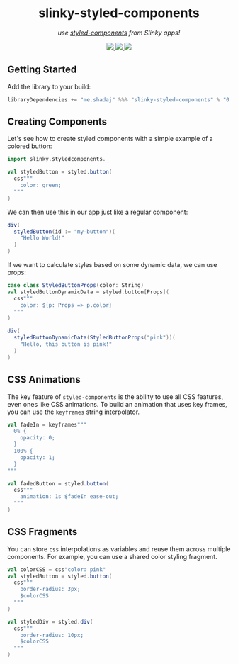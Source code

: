 <h1 align="center">slinky-styled-components</h1>
<p align="center"><i>use <a href="https://www.styled-components.com">styled-components</a> from Slinky apps!</i></p>

<p align="center">
  <a href="https://travis-ci.com/shadaj/slinky-styled-components">
    <img src="https://travis-ci.com/shadaj/slinky-styled-components.svg?branch=master"/>
  </a>
  <a href="https://www.scala-js.org">
    <img src="https://www.scala-js.org/assets/badges/scalajs-0.6.17.svg"/>
  </a>
  <img src="https://img.shields.io/maven-central/v/me.shadaj/slinky-styled-components_sjs0.6_2.12.svg"/>
</p>

## Getting Started
Add the library to your build:
```scala
libraryDependencies += "me.shadaj" %%% "slinky-styled-components" % "0.1.0"
```

## Creating Components
Let's see how to create styled components with a simple example of a colored button:

```scala
import slinky.styledcomponents._

val styledButton = styled.button(
  css"""
    color: green;
  """
)
```

We can then use this in our app just like a regular component:
```scala
div(
  styledButton(id := "my-button")(
    "Hello World!"
  )
)
```

If we want to calculate styles based on some dynamic data, we can use props:
```scala
case class StyledButtonProps(color: String)
val styledButtonDynamicData = styled.button[Props](
  css"""
    color: ${p: Props => p.color}
  """
)

div(
  styledButtonDynamicData(StyledButtonProps("pink"))(
    "Hello, this button is pink!"
  )
)
```

## CSS Animations
The key feature of `styled-components` is the ability to use all CSS features, even ones like CSS animations. To build an animation that uses key frames, you can use the `keyframes` string interpolator.

```scala
val fadeIn = keyframes"""
  0% {
    opacity: 0;
  }
  100% {
    opacity: 1;
  }
"""

val fadedButton = styled.button(
  css"""
    animation: 1s $fadeIn ease-out;
  """
)
```

## CSS Fragments
You can store `css` interpolations as variables and reuse them across multiple components. For example, you can use a shared color styling fragment.

```scala
val colorCSS = css"color: pink"
val styledButton = styled.button(
  css"""
    border-radius: 3px;
    $colorCSS
  """
)

val styledDiv = styled.div(
  css"""
    border-radius: 10px;
    $colorCSS
  """
)
```
